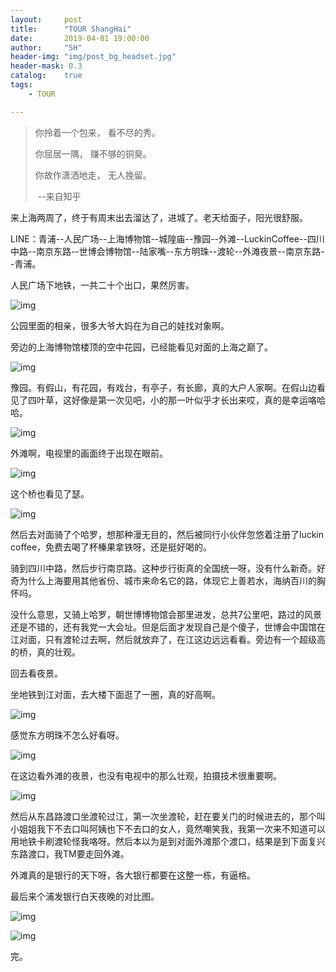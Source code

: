 ```yaml
---
layout:     post
title:      "TOUR ShangHai"
date:       2019-04-01 19:00:00
author:     "SH"
header-img: "img/post_bg_headset.jpg"
header-mask: 0.3
catalog:    true
tags:
    - TOUR

---
```




>  你拎着一个包来，
>  看不尽的秀。
>
>  你屈居一隅，
>  赚不够的铜臭。
>
>  你故作潇洒地走，
>  无人挽留。
>
>​                --来自知乎



来上海两周了，终于有周末出去溜达了，进城了。老天给面子，阳光很舒服。



LINE：青浦--人民广场--上海博物馆--城隍庙--豫园--外滩--LuckinCoffee--四川中路--南京东路--世博会博物馆--陆家嘴--东方明珠--渡轮--外滩夜景--南京东路--青浦。



人民广场下地铁，一共二十个出口，果然厉害。

![img](/img/TOUR/ShangHai/人民广场站.png)

公园里面的相亲，很多大爷大妈在为自己的娃找对象啊。



旁边的上海博物馆楼顶的空中花园，已经能看见对面的上海之巅了。

![img](/img/TOUR/ShangHai/上海博物馆楼顶的空中花园.png)



豫园。有假山，有花园，有戏台，有亭子，有长廊，真的大户人家啊。在假山边看见了四叶草，这好像是第一次见吧，小的那一叶似乎才长出来哎，真的是幸运咯哈哈。

![img](/img/TOUR/ShangHai/四叶草.png)



外滩啊，电视里的画面终于出现在眼前。

![img](/img/TOUR/ShangHai/外滩.png)



这个桥也看见了瑟。

![img](/img/TOUR/ShangHai/钢桥.png)



然后去对面骑了个哈罗，想那种漫无目的，然后被同行小伙伴忽悠着注册了luckin coffee，免费去喝了杯榛果拿铁呀，还是挺好喝的。

骑到四川中路，然后步行南京路。这种步行街真的全国统一呀，没有什么新奇。好奇为什么上海要用其他省份、城市来命名它的路，体现它上善若水，海纳百川的胸怀吗。



没什么意思，又骑上哈罗，朝世博博物馆会那里进发，总共7公里吧，路过的风景还是不错的，还有我党一大会址。但是后面才发现自己是个傻子，世博会中国馆在江对面，只有渡轮过去啊，然后就放弃了，在江这边远远看看。旁边有一个超级高的桥，真的壮观。



回去看夜景。

坐地铁到江对面，去大楼下面逛了一圈，真的好高啊。

![img](/img/TOUR/ShangHai/三个高楼.png)



感觉东方明珠不怎么好看呀。

![img](/img/TOUR/ShangHai/东方明珠.png)



在这边看外滩的夜景，也没有电视中的那么壮观，拍摄技术很重要啊。

![img](/img/TOUR/ShangHai/外滩夜景.png)



然后从东昌路渡口坐渡轮过江，第一次坐渡轮，赶在要关门的时候进去的，那个叫小姐姐我下不去口叫阿姨也下不去口的女人，竟然嘲笑我，我第一次来不知道可以用地铁卡刷渡轮怪我咯呀。然后本以为是到对面外滩那个渡口，结果是到下面复兴东路渡口，我TM要走回外滩。



外滩真的是银行的天下呀，各大银行都要在这整一栋，有逼格。

最后来个浦发银行白天夜晚的对比图。

![img](/img/TOUR/ShangHai/浦发银行-白天)

![img](/img/TOUR/ShangHai/浦发银行-夜景.png)



完。